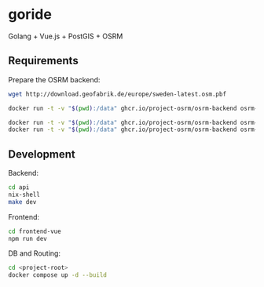 # goride

Golang + Vue.js + PostGIS + OSRM

## Requirements

<!-- Placename API - to get a queryable list of placenames we use [pelias](https://github.com/pelias/pelias) hosted on our own machine. -->
<!-- The enpoint is at: -->
<!-- `http://<host-ip>:4000/v1/autocomplete` -->

Prepare the OSRM backend:

```bash
wget http://download.geofabrik.de/europe/sweden-latest.osm.pbf

docker run -t -v "$(pwd):/data" ghcr.io/project-osrm/osrm-backend osrm-extract -p /opt/car.lua /data/sweden-latest.osm.pbf || echo "osrm-extract failed"

docker run -t -v "$(pwd):/data" ghcr.io/project-osrm/osrm-backend osrm-partition /data/sweden-latest.osrm || echo "osrm-partition failed"
docker run -t -v "$(pwd):/data" ghcr.io/project-osrm/osrm-backend osrm-customize /data/sweden-latest.osrm || echo "osrm-customize failed"
```

## Development

Backend:
```bash
cd api
nix-shell
make dev
```

Frontend:
```bash
cd frontend-vue
npm run dev
```

DB and Routing:
```bash
cd <project-root>
docker compose up -d --build
```
